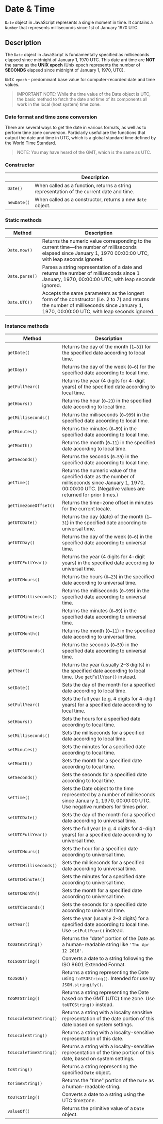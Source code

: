 # Date & Time

`Date` object in JavaScript represents a single moment in time. It contains a `Number` that represents milliseconds since 1st of January 1970 UTC.

## Description

The `Date` object in JavaScript is fundamentally specified as milliseconds elapsed since midnight of January 1, 1970 UTC. This date ant time are **NOT** the same as the **UNIX epoch** (Unix epoch represents the number of **SECONDS** elapsed since midnight of January 1, 1970, UTC).

`UNIX epoch` - predominant base value for computer-recorded date and time values.

> IMPORTANT NOTE: While the time value of the Date object is UTC, the basic method to fetch the date and time of its components all work in the local (host system) time zone.

### Date format and time zone conversion

There are several ways to get the date in various formats, as well as to perform time zone conversion. Particlarly useful are the functions that output the date and time in UTC, which is a global standard time defined by the World Time Standard.

> NOTE: You may have heard of the GMT, which is the same as UTC.

### Constructor

|             | Description                                                                              |
| ----------- | ---------------------------------------------------------------------------------------- |
| `Date()`    | When called as a function, returns a string representation of the current date and time. |
| `newDate()` | When called as a constructor, returns a new `date` object.                               |

### Static methods

| Method         | Description                                                                                                                                                                             |
| -------------- | --------------------------------------------------------------------------------------------------------------------------------------------------------------------------------------- |
| `Date.now()`   | Returns the numeric value corresponding to the current time—the number of milliseconds elapsed since January 1, 1970 00:00:00 UTC, with leap seconds ignored.                           |
| `Date.parse()` | Parses a string representation of a date and returns the number of milliseconds since 1 January, 1970, 00:00:00 UTC, with leap seconds ignored.                                         |
| `Date.UTC()`   | Accepts the same parameters as the longest form of the constructor (i.e. 2 to 7) and returns the number of milliseconds since January 1, 1970, 00:00:00 UTC, with leap seconds ignored. |

### Instance methods

| Method                 | Description                                                                                                                                                        |
| ---------------------- | ------------------------------------------------------------------------------------------------------------------------------------------------------------------ |
| `getDate()`            | Returns the day of the month (`1–31`) for the specified date according to local time.                                                                              |
| `getDay()`             | Returns the day of the week (`0–6`) for the specified date according to local time.                                                                                |
| `getFullYear()`        | Returns the year (4 digits for 4-digit years) of the specified date according to local time.                                                                       |
| `getHours()`           | Returns the hour (`0–23`) in the specified date according to local time.                                                                                           |
| `getMilliseconds()`    | Returns the milliseconds (`0–999`) in the specified date according to local time.                                                                                  |
| `getMinutes()`         | Returns the minutes (`0–59`) in the specified date according to local time.                                                                                        |
| `getMonth()`           | Returns the month (`0–11`) in the specified date according to local time.                                                                                          |
| `getSeconds()`         | Returns the seconds (`0–59`) in the specified date according to local time.                                                                                        |
| `getTime()`            | Returns the numeric value of the specified date as the number of milliseconds since January 1, 1970, 00:00:00 UTC. (Negative values are returned for prior times.) |
| `getTimezoneOffset()`  | Returns the time-zone offset in minutes for the current locale.                                                                                                    |
| `getUTCDate()`         | Returns the day (date) of the month (`1–31`) in the specified date according to universal time.                                                                    |
| `getUTCDay()`          | Returns the day of the week (`0–6`) in the specified date according to universal time.                                                                             |
| `getUTCFullYear()`     | Returns the year (4 digits for 4-digit years) in the specified date according to universal time.                                                                   |
| `getUTCHours()`        | Returns the hours (`0–23`) in the specified date according to universal time.                                                                                      |
| `getUTCMilliseconds()` | Returns the milliseconds (`0–999`) in the specified date according to universal time.                                                                              |
| `getUTCMinutes()`      | Returns the minutes (`0–59`) in the specified date according to universal time.                                                                                    |
| `getUTCMonth()`        | Returns the month (`0–11`) in the specified date according to universal time.                                                                                      |
| `getUTCSeconds()`      | Returns the seconds (`0–59`) in the specified date according to universal time.                                                                                    |
| `getYear()`            | Returns the year (usually 2–3 digits) in the specified date according to local time. Use `getFullYear()` instead.                                                  |
| `setDate()`            | Sets the day of the month for a specified date according to local time.                                                                                            |
| `setFullYear()`        | Sets the full year (e.g. 4 digits for 4-digit years) for a specified date according to local time.                                                                 |
| `setHours()`           | Sets the hours for a specified date according to local time.                                                                                                       |
| `setMilliseconds()`    | Sets the milliseconds for a specified date according to local time.                                                                                                |
| `setMinutes()`         | Sets the minutes for a specified date according to local time.                                                                                                     |
| `setMonth()`           | Sets the month for a specified date according to local time.                                                                                                       |
| `setSeconds()`         | Sets the seconds for a specified date according to local time.                                                                                                     |
| `setTime()`            | Sets the Date object to the time represented by a number of milliseconds since January 1, 1970, 00:00:00 UTC. Use negative numbers for times prior.                |
| `setUTCDate()`         | Sets the day of the month for a specified date according to universal time.                                                                                        |
| `setUTCFullYear()`     | Sets the full year (e.g. 4 digits for 4-digit years) for a specified date according to universal time.                                                             |
| `setUTCHours()`        | Sets the hour for a specified date according to universal time.                                                                                                    |
| `setUTCMilliseconds()` | Sets the milliseconds for a specified date according to universal time.                                                                                            |
| `setUTCMinutes()`      | Sets the minutes for a specified date according to universal time.                                                                                                 |
| `setUTCMonth()`        | Sets the month for a specified date according to universal time.                                                                                                   |
| `setUTCSeconds()`      | Sets the seconds for a specified date according to universal time.                                                                                                 |
| `setYear()`            | Sets the year (usually 2–3 digits) for a specified date according to local time. Use `setFullYear()` instead.                                                      |
| `toDateString()`       | Returns the "date" portion of the Date as a human-readable string like `'Thu Apr 12 2018'`.                                                                        |
| `toISOString()`        | Converts a date to a string following the ISO 8601 Extended Format.                                                                                                |
| `toJSON()`             | Returns a string representing the Date using `toISOString()`. Intended for use by `JSON.stringify()`.                                                              |
| `toGMTString()`        | Returns a string representing the Date based on the GMT (UTC) time zone. Use `toUTCString()` instead.                                                              |
| `toLocaleDateString()` | Returns a string with a locality sensitive representation of the date portion of this date based on system settings.                                               |
| `toLocaleString()`     | Returns a string with a locality-sensitive representation of this date.                                                                                            |
| `toLocaleTimeString()` | Returns a string with a locality-sensitive representation of the time portion of this date, based on system settings.                                              |
| `toString()`           | Returns a string representing the specified `Date` object.                                                                                                         |
| `toTimeString()`       | Returns the "time" portion of the `Date` as a human-readable string.                                                                                               |
| `toUTCString()`        | Converts a date to a string using the UTC timezone.                                                                                                                |
| `valueOf()`            | Returns the primitive value of a `Date` object.                                                                                                                    |
